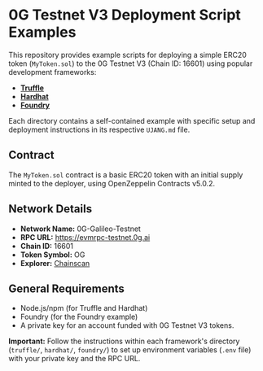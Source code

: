 # 0G Testnet V3 Deployment Script Examples

This repository provides example scripts for deploying a simple ERC20 token (`MyToken.sol`) to the 0G Testnet V3 (Chain ID: 16601) using popular development frameworks:

*   **[Truffle](./truffle/Ujang.md)**
*   **[Hardhat](./hardhat/Ujang.md)**
*   **[Foundry](./foundry/Ujang.md)**

Each directory contains a self-contained example with specific setup and deployment instructions in its respective `UJANG.md` file.

## Contract

The `MyToken.sol` contract is a basic ERC20 token with an initial supply minted to the deployer, using OpenZeppelin Contracts v5.0.2.

## Network Details

*   **Network Name:** 0G-Galileo-Testnet
*   **RPC URL:** https://evmrpc-testnet.0g.ai
*   **Chain ID:** 16601
*   **Token Symbol:** OG
*   **Explorer:** [Chainscan](https://chainscan-galileo.0g.ai/)

## General Requirements

*   Node.js/npm (for Truffle and Hardhat)
*   Foundry (for the Foundry example)
*   A private key for an account funded with 0G Testnet V3 tokens.

**Important:** Follow the instructions within each framework's directory (`truffle/`, `hardhat/`, `foundry/`) to set up environment variables (`.env` file) with your private key and the RPC URL. 
